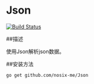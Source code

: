 Json
========
[![Build Status](https://drone.io/github.com/widuu/goini/status.png)](https://drone.io/github.com/nosix-me/Json/lasted)

##描述

使用Json解析json数据。

##安装方法
	
	go get github.com/nosix-me/Json



	
